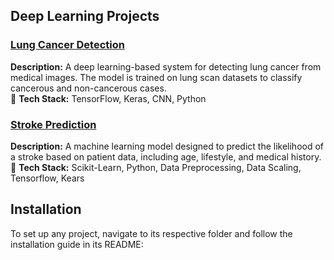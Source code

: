 
## Deep Learning Projects  

### [Lung Cancer Detection](https://github.com/sameeksha15/Deep_Learning/blob/main/Lung_Cancer_Detection/README.md)  
**Description:** A deep learning-based system for detecting lung cancer from medical images. The model is trained on lung scan datasets to classify cancerous and non-cancerous cases.  
🔹 **Tech Stack:** TensorFlow, Keras, CNN, Python  

### [Stroke Prediction](https://github.com/sameeksha15/Deep_Learning/blob/main/Stroke/README.md)  
**Description:** A machine learning model designed to predict the likelihood of a stroke based on patient data, including age, lifestyle, and medical history.  
🔹 **Tech Stack:** Scikit-Learn, Python, Data Preprocessing, Data Scaling, Tensorflow, Kears

## Installation  

To set up any project, navigate to its respective folder and follow the installation guide in its README:  
